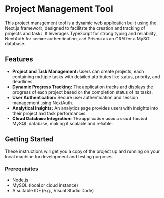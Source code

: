 # Project Management Tool

This project management tool is a dynamic web application built using the Next.js framework, designed to facilitate the creation and tracking of projects and tasks. It leverages TypeScript for strong typing and reliability, NextAuth for secure authentication, and Prisma as an ORM for a MySQL database.

## Features

- **Project and Task Management:** Users can create projects, each containing multiple tasks with detailed attributes like status, priority, and deadlines.
- **Dynamic Progress Tracking:** The application tracks and displays the progress of each project based on the completion status of its tasks.
- **User Authentication:** Secure user authentication and session management using NextAuth.
- **Analytical Insights:** An analytics page provides users with insights into their project and task performances.
- **Cloud Database Integration:** The application uses a cloud-hosted MySQL database, making it scalable and reliable.

## Getting Started

These instructions will get you a copy of the project up and running on your local machine for development and testing purposes.

### Prerequisites

- Node.js
- MySQL (local or cloud instance)
- A suitable IDE (e.g., Visual Studio Code)
